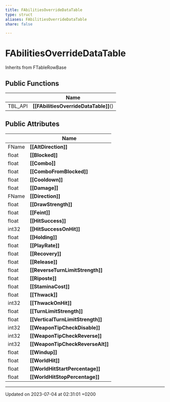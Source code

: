 ```yaml
---
title: FAbilitiesOverrideDataTable
type: struct
aliases: FAbilitiesOverrideDataTable
share: false

---
```


# FAbilitiesOverrideDataTable





Inherits from FTableRowBase

## Public Functions

|                | Name           |
| -------------- | -------------- |
| TBL_API | **[[FAbilitiesOverrideDataTable]]**() |

## Public Attributes

|                | Name           |
| -------------- | -------------- |
| FName | **[[AltDirection]]**  |
| float | **[[Blocked]]**  |
| float | **[[Combo]]**  |
| float | **[[ComboFromBlocked]]**  |
| float | **[[Cooldown]]**  |
| float | **[[Damage]]**  |
| FName | **[[Direction]]**  |
| float | **[[DrawStrength]]**  |
| float | **[[Feint]]**  |
| float | **[[HitSuccess]]**  |
| int32 | **[[HitSuccessOnHit]]**  |
| float | **[[Holding]]**  |
| float | **[[PlayRate]]**  |
| float | **[[Recovery]]**  |
| float | **[[Release]]**  |
| float | **[[ReverseTurnLimitStrength]]**  |
| float | **[[Riposte]]**  |
| float | **[[StaminaCost]]**  |
| float | **[[Thwack]]**  |
| int32 | **[[ThwackOnHit]]**  |
| float | **[[TurnLimitStrength]]**  |
| float | **[[VerticalTurnLimitStrength]]**  |
| int32 | **[[WeaponTipCheckDisable]]**  |
| int32 | **[[WeaponTipCheckReverse]]**  |
| int32 | **[[WeaponTipCheckReverseAlt]]**  |
| float | **[[Windup]]**  |
| float | **[[WorldHit]]**  |
| float | **[[WorldHitStartPercentage]]**  |
| float | **[[WorldHitStopPercentage]]**  |

-------------------------------

Updated on 2023-07-04 at 02:31:01 +0200